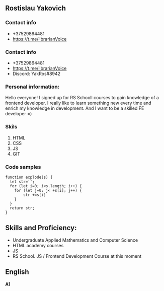 ## Rostislau Yakovich

### Contact info
 - +37529864481
 - https://t.me/librarianVoice


### Contact info
 - +37529864481
 - https://t.me/librarianVoice
 - Discord: YakRos#8942

 ### Personal information:
   Hello everyone! I signed up for RS Schooll courses to gain knowledge of a frontend developer. I really like to learn something new every time and enrich my knowledge in development. And I want to be a skilled FE developer =)

### Skils
1. HTML
2. CSS
3. JS
4. GIT

### Code samples 
``` 
function explode(s) {
  let str='';
  for (let i=0; i<s.length; i++) {
    for (let j=0; j< +s[i]; j++) {
        str +=s[i]
    }
  }
  return str;
} 
```

## Skills and Proficiency:
* Undergraduate Applied Mathematics and Computer Science
* HTML academy courses
* [JS](https://learn.javascript.ru/)
* RS School. JS / Frontend Development Course at this moment

## English
**A1**